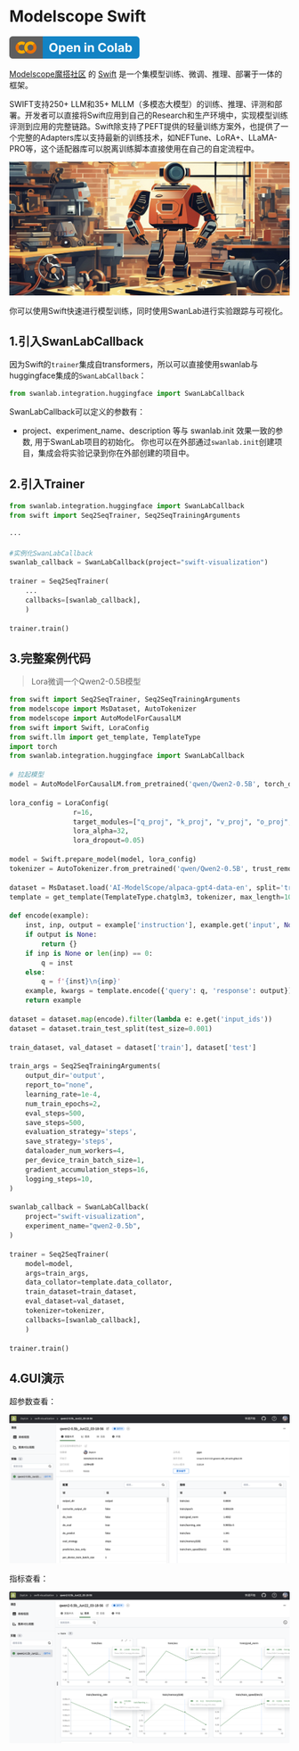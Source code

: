 # Modelscope Swift

[![](/assets/colab.svg)](https://colab.research.google.com/drive/1eAxKyTiLXLcQw7EOQngjV2csf5UdNQY4?usp=sharing)

[Modelscope魔搭社区](https://modelscope.cn/) 的 [Swift](https://github.com/modelscope/swift) 是一个集模型训练、微调、推理、部署于一体的框架。

SWIFT支持250+ LLM和35+ MLLM（多模态大模型）的训练、推理、评测和部署。开发者可以直接将Swift应用到自己的Research和生产环境中，实现模型训练评测到应用的完整链路。Swift除支持了PEFT提供的轻量训练方案外，也提供了一个完整的Adapters库以支持最新的训练技术，如NEFTune、LoRA+、LLaMA-PRO等，这个适配器库可以脱离训练脚本直接使用在自己的自定流程中。

![alt text](/assets/ig-swift.png)

你可以使用Swift快速进行模型训练，同时使用SwanLab进行实验跟踪与可视化。

## 1.引入SwanLabCallback

因为Swift的`trainer`集成自transformers，所以可以直接使用swanlab与huggingface集成的`SwanLabCallback`：

```python
from swanlab.integration.huggingface import SwanLabCallback
```

SwanLabCallback可以定义的参数有：

- project、experiment_name、description 等与 swanlab.init 效果一致的参数, 用于SwanLab项目的初始化。
你也可以在外部通过`swanlab.init`创建项目，集成会将实验记录到你在外部创建的项目中。

## 2.引入Trainer

```python
from swanlab.integration.huggingface import SwanLabCallback
from swift import Seq2SeqTrainer, Seq2SeqTrainingArguments

···

#实例化SwanLabCallback
swanlab_callback = SwanLabCallback(project="swift-visualization")

trainer = Seq2SeqTrainer(
    ...
    callbacks=[swanlab_callback],
    )

trainer.train()
```

## 3.完整案例代码

> Lora微调一个Qwen2-0.5B模型

```python
from swift import Seq2SeqTrainer, Seq2SeqTrainingArguments
from modelscope import MsDataset, AutoTokenizer
from modelscope import AutoModelForCausalLM
from swift import Swift, LoraConfig
from swift.llm import get_template, TemplateType
import torch
from swanlab.integration.huggingface import SwanLabCallback

# 拉起模型
model = AutoModelForCausalLM.from_pretrained('qwen/Qwen2-0.5B', torch_dtype=torch.bfloat16, device_map='auto', trust_remote_code=True)

lora_config = LoraConfig(
                r=16,
                target_modules=["q_proj", "k_proj", "v_proj", "o_proj", "gate_proj", "up_proj", "down_proj"],
                lora_alpha=32,
                lora_dropout=0.05)

model = Swift.prepare_model(model, lora_config)
tokenizer = AutoTokenizer.from_pretrained('qwen/Qwen2-0.5B', trust_remote_code=True)

dataset = MsDataset.load('AI-ModelScope/alpaca-gpt4-data-en', split='train')
template = get_template(TemplateType.chatglm3, tokenizer, max_length=1024)

def encode(example):
    inst, inp, output = example['instruction'], example.get('input', None), example['output']
    if output is None:
        return {}
    if inp is None or len(inp) == 0:
        q = inst
    else:
        q = f'{inst}\n{inp}'
    example, kwargs = template.encode({'query': q, 'response': output})
    return example

dataset = dataset.map(encode).filter(lambda e: e.get('input_ids'))
dataset = dataset.train_test_split(test_size=0.001)

train_dataset, val_dataset = dataset['train'], dataset['test']

train_args = Seq2SeqTrainingArguments(
    output_dir='output',
    report_to="none",
    learning_rate=1e-4,
    num_train_epochs=2,
    eval_steps=500,
    save_steps=500,
    evaluation_strategy='steps',
    save_strategy='steps',
    dataloader_num_workers=4,
    per_device_train_batch_size=1,
    gradient_accumulation_steps=16,
    logging_steps=10,
)

swanlab_callback = SwanLabCallback(
    project="swift-visualization",
    experiment_name="qwen2-0.5b",
)

trainer = Seq2SeqTrainer(
    model=model,
    args=train_args,
    data_collator=template.data_collator,
    train_dataset=train_dataset,
    eval_dataset=val_dataset,
    tokenizer=tokenizer,
    callbacks=[swanlab_callback],
    )

trainer.train()
```


## 4.GUI演示

超参数查看：

![alt text](/assets/ig-swift-2.png)

指标查看：

![alt text](/assets/ig-swift-3.png)

